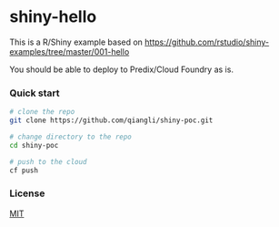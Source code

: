 # shiny-hello


This is a R/Shiny example based on https://github.com/rstudio/shiny-examples/tree/master/001-hello

You should be able to deploy to Predix/Cloud Foundry as is.



### Quick start

```bash
# clone the repo
git clone https://github.com/qiangli/shiny-poc.git

# change directory to the repo
cd shiny-poc

# push to the cloud
cf push

```


### License
 [MIT](/LICENSE)
